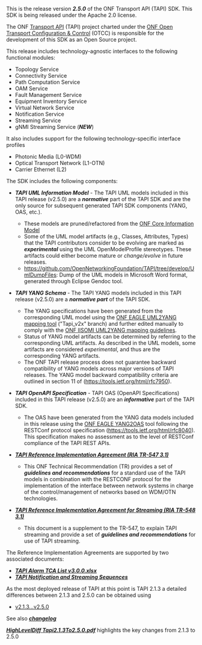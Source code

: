This is the release version ***2.5.0*** of the ONF Transport API (TAPI) SDK. This SDK is being released under the Apache 2.0 license.

The ONF [Transport API](https://wiki.opennetworking.org/display/OTCC/TAPI) (TAPI) project charted under the [ONF Open Transport Configuration & Control](https://opennetworking.org/open-transport/) (OTCC) is responsible for the development of this SDK as an Open Source project. 

This release includes technology-agnostic interfaces to the following functional modules:

- Topology Service
- Connectivity Service
- Path Computation Service
- OAM Service
- Fault Management Service
- Equipment Inventory Service
- Virtual Network Service
- Notification Service
- Streaming Service
- gNMI Streaming Service (***NEW***)

It also includes support for the following technology-specific interface profiles

- Photonic Media (L0-WDM)
- Optical Transport Network (L1-OTN)
- Carrier Ethernet (L2) 

The SDK includes the following components:

- **_TAPI UML Information Model_** - The TAPI UML models included in this TAPI release (v2.5.0) are a ***normative*** part of the TAPI SDK and are the only source for subsequent generated TAPI SDK components (YANG, OAS, etc.).
  
  - These models are pruned/refactored from the [ONF Core Information Model](https://github.com/OpenNetworkingFoundation/CoreInfoModel)
  - Some of the UML model artifacts (e.g., Classes, Attributes, Types) that the TAPI contributors consider to be evolving are marked as ***experimental*** using the UML OpenModelProfile stereotypes. These artifacts could either become mature or *change/evolve* in future releases.
  - https://github.com/OpenNetworkingFoundation/TAPI/tree/develop/UmlDumpFiles: Dump of the UML models in Microsoft Word format, generated through Eclipse Gendoc tool.

- **_TAPI YANG Schema_** - The TAPI YANG models included in this TAPI release (v2.5.0) are a ***normative part*** of the TAPI SDK.
  
  - The YANG specifications have been generated from the corresponding UML model using the [ONF EAGLE UML2YANG mapping tool](https://github.com/OpenNetworkingFoundation/EagleUmlYang) ("Tapi_v2x" branch) and further edited manually to comply with the [ONF IISOMI UML2YANG mapping guidelines](https://wiki.opennetworking.org/display/OIMT/IISOMI+Deliverables).
  - Status of YANG model artifacts can be determined by referring to the corresponding UML artifacts. As described in the UML models, some artifacts are considered *experimental*, and thus are the corresponding YANG artifacts.
  - The ONF TAPI release process does not guarantee backward compatibility of YANG models across major versions of TAPI releases. The YANG model backward compatibility criteria are outlined in section 11 of (https://tools.ietf.org/html/rfc7950). 

- **_TAPI OpenAPI Specification_** - TAPI OAS (OpenAPI Specifications) included in this TAPI release (v2.5.0) are an ***informative*** part of the TAPI SDK.
  
  - The OAS have been generated from the YANG data models included in this release using the [ONF EAGLE YANG2OAS](https://github.com/OpenNetworkingFoundation/EagleYangOpenAPI) tool following the RESTConf protocol specification (https://tools.ietf.org/html/rfc8040). This specification makes no assessment as to the level of RESTConf compliance of the TAPI REST APIs.

- [**_TAPI Reference Implementation Agreement (RIA TR-547 3.1)_**](https://github.com/OpenNetworkingFoundation/TAPI/blob/v2.5.0/TR-547-TAPI%20Reference%20Implementation%20Agreement_v3.1.pdf)
  
  - This ONF Technical Recommendation (TR) provides a set of ***guidelines and recommendations*** for a standard use of the TAPI models in combination with the RESTCONF protocol for the implementation of the interface between network systems in charge of the control/management of networks based on WDM/OTN technologies.

- [**_TAPI Reference Implementation Agreement for Streaming (RIA TR-548 3.1)_**](https://github.com/OpenNetworkingFoundation/TAPI/blob/v2.5.0/TR-548-TAPI_ReferenceImplementationAgreement-Streaming_v3.1.pdf)
  
  - This document is a supplement to the TR-547, to explain TAPI streaming and provide a set of ***guidelines and recommendations*** for use of TAPI streaming.

The Reference Implementation Agreements are supported by two associated documents:

- [**_TAPI Alarm TCA List v3.0.0.xlsx_**](https://github.com/OpenNetworkingFoundation/TAPI/blob/v2.5.0/TAPI_Alarm_TCA_List_v3.0.0.pdf) 
- [**_TAPI Notification and Streaming Sequences_**](https://github.com/OpenNetworkingFoundation/TAPI/blob/v2.5.0/TAPI_Notification_and_Streaming_Sequences.pdf)

As the most deployed release of TAPI at this point is TAPI 2.1.3 a detailed differences between 2.1.3 and 2.5.0 can be obtained using

- [v2.1.3...v2.5.0](https://github.com/OpenNetworkingFoundation/TAPI/compare/v2.1.3...v2.5.0)

See also  [**_changelog_**](https://github.com/OpenNetworkingFoundation/TAPI/blob/v2.5.0/changelog.txt)

[**_HighLevelDiff Tapi2.1.3To2.5.0.pdf_**](https://github.com/OpenNetworkingFoundation//TAPI/blob/v2.5.0/HighLevelDiff_Tapi2.1.3To2.5.0.pdf)  highlights the key changes from 2.1.3 to 2.5.0
